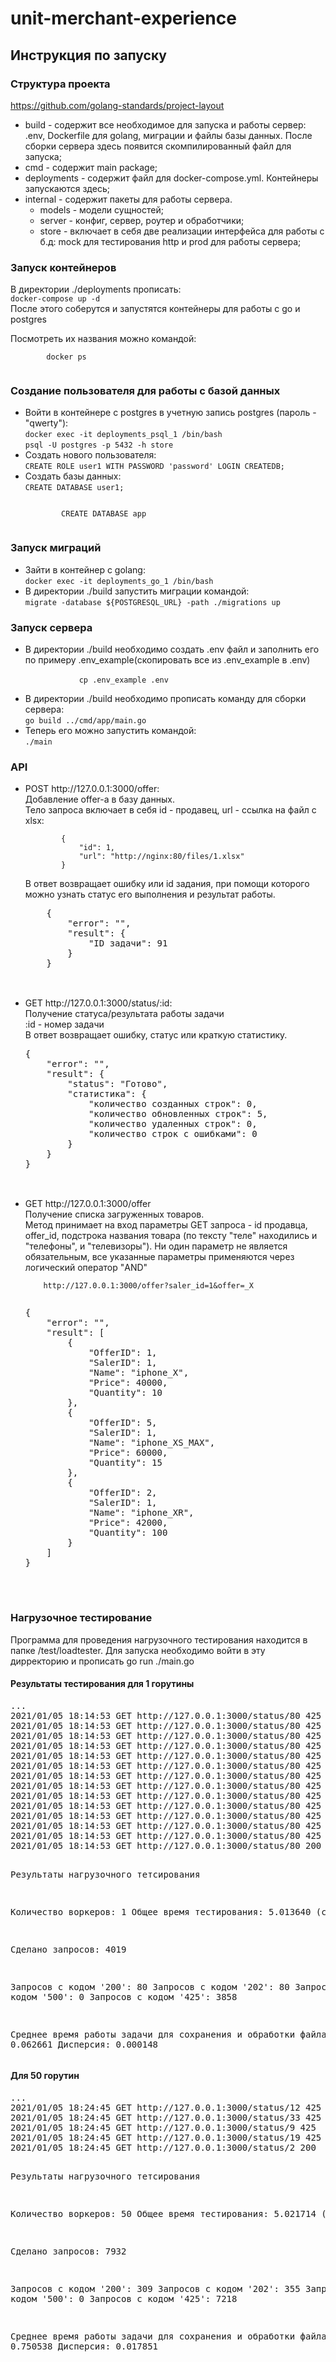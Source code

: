 # unit-merchant-experience
<h2>Инструкция по запуску</h2>
<h3>Структура проекта</h3>
<a href="https://github.com/golang-standards/project-layout">https://github.com/golang-standards/project-layout</a>
<br>
<ul>
    <li>build - содержит все необходимое для запуска и работы сервер: .env, Dockerfile для golang, миграции и файлы базы данных. После сборки сервера здесь появится скомпилированный файл для запуска;</li>
    <li>cmd - содержит main package;</li>
    <li>deployments - содержит файл для docker-compose.yml. Контейнеры запускаются здесь;</li>
    <li>internal - содержит пакеты для работы сервера.
        <ul>
            <li>models - модели сущностей;</li>
            <li>server - конфиг, сервер, роутер и обработчики;</li>
            <li>store - включает в себя две реализации интерфейса для работы с б.д: mock для тестирования http и prod для работы сервера;</li>
        </ul>
    </li>
</ul>
<h3>Запуск контейнеров</h3>
<p>В директории ./deployments прописать:
    <br>
    <code>docker-compose up -d</code>
    <br>
    После этого соберутся и запустятся контейнеры для работы с go и postgres
</p>
<p>
 Посмотреть их названия можно командой:
    <br>
    <code>
        docker ps
    </code>
</p>

<h3>Создание пользователя для работы с базой данных </h3>
<ul>
    <li>Войти в контейнере c postgres в учетную запись postgres (пароль - "qwerty"):
    <br>
    <code>docker exec -it deployments_psql_1 /bin/bash</code>
    <br>
        <code>psql -U postgres -p 5432 -h store</code>
    <br>
    </li>
    <li>Создать нового пользователя:
    <br>
        <code>CREATE ROLE user1 WITH PASSWORD 'password' LOGIN CREATEDB;</code>
    <br>
    </li>
    <li>Создать базы данных:
    <br>
        <code>CREATE DATABASE user1;
        <br>
        CREATE DATABASE app
        </code>
    <br>
    </li>
</ul>

<h3>Запуск миграций </h3>
<ul>
    <li>
        Зайти в контейнер с golang:
        <br>
        <code>docker exec -it deployments_go_1 /bin/bash</code>
    </li>
    <li>В директории ./build запустить миграции командой:
    <br>
    <code>migrate -database ${POSTGRESQL_URL} -path ./migrations up</code>
</ul>


<h3>Запуск сервера</h3>
<ul>
    <li>
        В директории ./build необходимо создать .env файл и заполнить его по примеру .env_example(скопировать все из .env_example в .env)
        <br>
        <code>
            cp .env_example .env
        </code>
    </li>
    <li>
        В директории ./build необходимо прописать команду для сборки сервера:
        <br>
            <code>go build ../cmd/app/main.go</code>
        <br>
    </li>
    <li>
        Теперь его можно запустить командой:
        <br>
            <code>./main</code>
        <br>
    </li>
</ul>
<h3>API</h3>
<ul>
    </li>
    <li>POST http://127.0.0.1:3000/offer:
    <br>
    Добавление offer-а в базу данных.
    <br>
    Тело запроса включает в себя id - продавец, url - ссылка на файл с xlsx:
    <br>
        <code>
        {
            "id": 1,
            "url": "http://nginx:80/files/1.xlsx"
        }
        </code>
    <br>
    В ответ возвращает ошибку или id задания, при помощи которого можно узнать статус его выполнения и результат работы.
    <br>
    <pre>
    {
        "error": "",
        "result": {
            "ID задачи": 91
        }
    }
    </pre>
    <br>
    </li>
    <li>GET http://127.0.0.1:3000/status/:id:
    <br>
    Получение статуса/результата работы задачи
    <br>
    :id - номер задачи
    <br>
    В ответ возвращает ошибку, статус или краткую статистику.
    <br>
    <pre>
{
    "error": "",
    "result": {
        "status": "Готово",
        "статистика": {
            "количество созданных строк": 0,
            "количество обновленных строк": 5,
            "количество удаленных строк": 0,
            "количество строк с ошибками": 0
        }
    }
}
    </pre>
    <br>
    </li>
        </li>
    <li>GET http://127.0.0.1:3000/offer
    <br>
    Получение списка загруженных товаров.
    <br>
    Метод принимает на вход параметры GET запроса - id продавца, offer_id, подстрока названия товара (по тексту "теле" находились и "телефоны", и "телевизоры"). Ни один параметр не является обязательным, все указанные параметры применяются через логический оператор "AND"
    <br>
    <code>
    http://127.0.0.1:3000/offer?saler_id=1&offer=_X
    </code>
    <br>
    <pre>
{
    "error": "",
    "result": [
        {
            "OfferID": 1,
            "SalerID": 1,
            "Name": "iphone_X",
            "Price": 40000,
            "Quantity": 10
        },
        {
            "OfferID": 5,
            "SalerID": 1,
            "Name": "iphone_XS_MAX",
            "Price": 60000,
            "Quantity": 15
        },
        {
            "OfferID": 2,
            "SalerID": 1,
            "Name": "iphone_XR",
            "Price": 42000,
            "Quantity": 100
        }
    ]
}
    </pre>
    <br>
    </li>
</ul>

<h3>Нагрузочное тестирование</h3>
<p>
Программа для проведения нагрузочного тестирования находится в папке /test/loadtester. Для запуска необходимо войти в эту дирректорию и прописать go run ./main.go
</p>
<h4>Результаты тестирования для 1 горутины</h4>
<pre>
...
2021/01/05 18:14:53 GET http://127.0.0.1:3000/status/80 425
2021/01/05 18:14:53 GET http://127.0.0.1:3000/status/80 425
2021/01/05 18:14:53 GET http://127.0.0.1:3000/status/80 425
2021/01/05 18:14:53 GET http://127.0.0.1:3000/status/80 425
2021/01/05 18:14:53 GET http://127.0.0.1:3000/status/80 425
2021/01/05 18:14:53 GET http://127.0.0.1:3000/status/80 425
2021/01/05 18:14:53 GET http://127.0.0.1:3000/status/80 425
2021/01/05 18:14:53 GET http://127.0.0.1:3000/status/80 425
2021/01/05 18:14:53 GET http://127.0.0.1:3000/status/80 425
2021/01/05 18:14:53 GET http://127.0.0.1:3000/status/80 425
2021/01/05 18:14:53 GET http://127.0.0.1:3000/status/80 425
2021/01/05 18:14:53 GET http://127.0.0.1:3000/status/80 425
2021/01/05 18:14:53 GET http://127.0.0.1:3000/status/80 425
2021/01/05 18:14:53 GET http://127.0.0.1:3000/status/80 200

Результаты нагрузочного тетсирования

Количество воркеров: 1
Общее время тестирования: 5.013640 (с)

Сделано запросов: 4019

Запросов с кодом '200': 80
Запросов с кодом '202': 80
Запросов с кодом '500': 0
Запросов с кодом '425': 3858

Среднее время работы задачи для сохранения и обработки файла: 0.062661
Дисперсия: 0.000148
</pre>
<h4>Для 50 горутин</h4>
<pre>
...
2021/01/05 18:24:45 GET http://127.0.0.1:3000/status/12 425
2021/01/05 18:24:45 GET http://127.0.0.1:3000/status/33 425
2021/01/05 18:24:45 GET http://127.0.0.1:3000/status/9 425
2021/01/05 18:24:45 GET http://127.0.0.1:3000/status/19 425
2021/01/05 18:24:45 GET http://127.0.0.1:3000/status/2 200

Результаты нагрузочного тетсирования

Количество воркеров: 50
Общее время тестирования: 5.021714 (с)

Сделано запросов: 7932

Запросов с кодом '200': 309
Запросов с кодом '202': 355
Запросов с кодом '500': 0
Запросов с кодом '425': 7218

Среднее время работы задачи для сохранения и обработки файла: 0.750538
Дисперсия: 0.017851
</pre>
